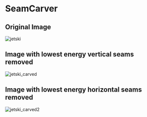 # SeamCarver

## Original Image

![jetski](https://user-images.githubusercontent.com/45505172/57173833-ea843180-6e03-11e9-9235-d7cbdd13c36e.png)

## Image with lowest energy vertical seams removed

![jetski_carved](https://user-images.githubusercontent.com/45505172/57173821-b27cee80-6e03-11e9-9c5c-1dc318a373d1.png)

## Image with lowest energy horizontal seams removed

![jetski_carved2](https://user-images.githubusercontent.com/45505172/57173836-f112a900-6e03-11e9-92bb-8ab3ccd35bba.png)


